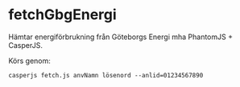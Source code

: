 fetchGbgEnergi
==============

Hämtar energiförbrukning från Göteborgs Energi mha PhantomJS + CasperJS.

Körs genom:
~~~~
casperjs fetch.js anvNamn lösenord --anlid=01234567890
~~~~
